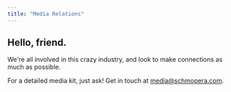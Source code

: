 ```yaml
---
title: "Media Relations"
---
```


## Hello, friend.

We're all involved in this crazy industry, and look to make connections as much as possible.

For a detailed media kit, just ask! Get in touch at [media@schmopera.com](media@schmopera.com).